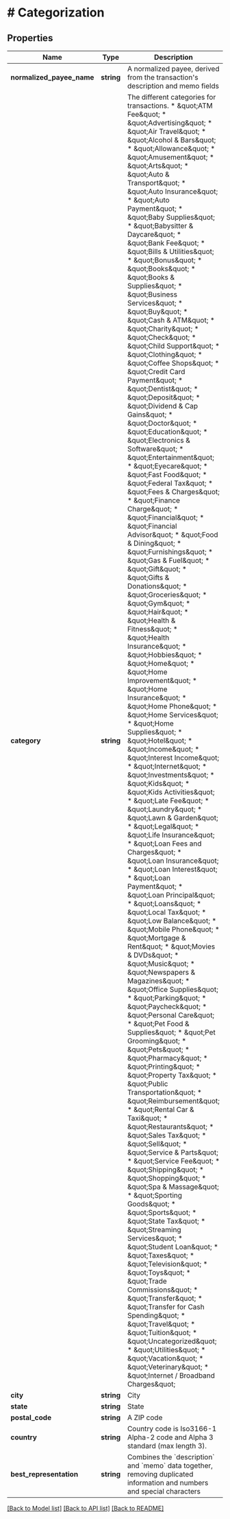 # # Categorization

## Properties

Name | Type | Description | Notes
------------ | ------------- | ------------- | -------------
**normalized_payee_name** | **string** | A normalized payee, derived from the transaction&#39;s description and memo fields |
**category** | **string** | The different categories for transactions. * \&quot;ATM Fee\&quot;  * \&quot;Advertising\&quot;  * \&quot;Air Travel\&quot;  * \&quot;Alcohol &amp; Bars\&quot;  * \&quot;Allowance\&quot;  * \&quot;Amusement\&quot;  * \&quot;Arts\&quot;  * \&quot;Auto &amp; Transport\&quot;  * \&quot;Auto Insurance\&quot;  * \&quot;Auto Payment\&quot;  * \&quot;Baby Supplies\&quot;  * \&quot;Babysitter &amp; Daycare\&quot;  * \&quot;Bank Fee\&quot;  * \&quot;Bills &amp; Utilities\&quot;  * \&quot;Bonus\&quot;  * \&quot;Books\&quot;  * \&quot;Books &amp; Supplies\&quot;  * \&quot;Business Services\&quot;  * \&quot;Buy\&quot;  * \&quot;Cash &amp; ATM\&quot;  * \&quot;Charity\&quot;  * \&quot;Check\&quot;  * \&quot;Child Support\&quot;  * \&quot;Clothing\&quot;  * \&quot;Coffee Shops\&quot;  * \&quot;Credit Card Payment\&quot;  * \&quot;Dentist\&quot;  * \&quot;Deposit\&quot;  * \&quot;Dividend &amp; Cap Gains\&quot;  * \&quot;Doctor\&quot;  * \&quot;Education\&quot;  * \&quot;Electronics &amp; Software\&quot;  * \&quot;Entertainment\&quot;  * \&quot;Eyecare\&quot;  * \&quot;Fast Food\&quot;  * \&quot;Federal Tax\&quot;  * \&quot;Fees &amp; Charges\&quot;  * \&quot;Finance Charge\&quot;  * \&quot;Financial\&quot;  * \&quot;Financial Advisor\&quot;  * \&quot;Food &amp; Dining\&quot;  * \&quot;Furnishings\&quot;  * \&quot;Gas &amp; Fuel\&quot;  * \&quot;Gift\&quot;  * \&quot;Gifts &amp; Donations\&quot;  * \&quot;Groceries\&quot;  * \&quot;Gym\&quot;  * \&quot;Hair\&quot;  * \&quot;Health &amp; Fitness\&quot;  * \&quot;Health Insurance\&quot;  * \&quot;Hobbies\&quot;  * \&quot;Home\&quot;  * \&quot;Home Improvement\&quot;  * \&quot;Home Insurance\&quot;  * \&quot;Home Phone\&quot;  * \&quot;Home Services\&quot;  * \&quot;Home Supplies\&quot;  * \&quot;Hotel\&quot;  * \&quot;Income\&quot;  * \&quot;Interest Income\&quot;  * \&quot;Internet\&quot;  * \&quot;Investments\&quot;  * \&quot;Kids\&quot;  * \&quot;Kids Activities\&quot;  * \&quot;Late Fee\&quot;  * \&quot;Laundry\&quot;  * \&quot;Lawn &amp; Garden\&quot;  * \&quot;Legal\&quot;  * \&quot;Life Insurance\&quot;  * \&quot;Loan Fees and Charges\&quot;  * \&quot;Loan Insurance\&quot;  * \&quot;Loan Interest\&quot;  * \&quot;Loan Payment\&quot;  * \&quot;Loan Principal\&quot;  * \&quot;Loans\&quot;  * \&quot;Local Tax\&quot;  * \&quot;Low Balance\&quot;  * \&quot;Mobile Phone\&quot;  * \&quot;Mortgage &amp; Rent\&quot;  * \&quot;Movies &amp; DVDs\&quot;  * \&quot;Music\&quot;  * \&quot;Newspapers &amp; Magazines\&quot;  * \&quot;Office Supplies\&quot;  * \&quot;Parking\&quot;  * \&quot;Paycheck\&quot;  * \&quot;Personal Care\&quot;  * \&quot;Pet Food &amp; Supplies\&quot;  * \&quot;Pet Grooming\&quot;  * \&quot;Pets\&quot;  * \&quot;Pharmacy\&quot;  * \&quot;Printing\&quot;  * \&quot;Property Tax\&quot;  * \&quot;Public Transportation\&quot;  * \&quot;Reimbursement\&quot;  * \&quot;Rental Car &amp; Taxi\&quot;  * \&quot;Restaurants\&quot;  * \&quot;Sales Tax\&quot;  * \&quot;Sell\&quot;  * \&quot;Service &amp; Parts\&quot;  * \&quot;Service Fee\&quot;  * \&quot;Shipping\&quot;  * \&quot;Shopping\&quot;  * \&quot;Spa &amp; Massage\&quot;  * \&quot;Sporting Goods\&quot;  * \&quot;Sports\&quot;  * \&quot;State Tax\&quot;  * \&quot;Streaming Services\&quot;  * \&quot;Student Loan\&quot;  * \&quot;Taxes\&quot;  * \&quot;Television\&quot;  * \&quot;Toys\&quot;  * \&quot;Trade Commissions\&quot;  * \&quot;Transfer\&quot;  * \&quot;Transfer for Cash Spending\&quot;  * \&quot;Travel\&quot;  * \&quot;Tuition\&quot;  * \&quot;Uncategorized\&quot;  * \&quot;Utilities\&quot;  * \&quot;Vacation\&quot;  * \&quot;Veterinary\&quot;  * \&quot;Internet / Broadband Charges\&quot; |
**city** | **string** | City | [optional]
**state** | **string** | State | [optional]
**postal_code** | **string** | A ZIP code | [optional]
**country** | **string** | Country code is Iso3166-1 Alpha-2 code and Alpha 3 standard (max length 3). |
**best_representation** | **string** | Combines the &#x60;description&#x60; and &#x60;memo&#x60; data together, removing duplicated information and numbers and special characters | [optional]

[[Back to Model list]](../../README.md#models) [[Back to API list]](../../README.md#endpoints) [[Back to README]](../../README.md)

